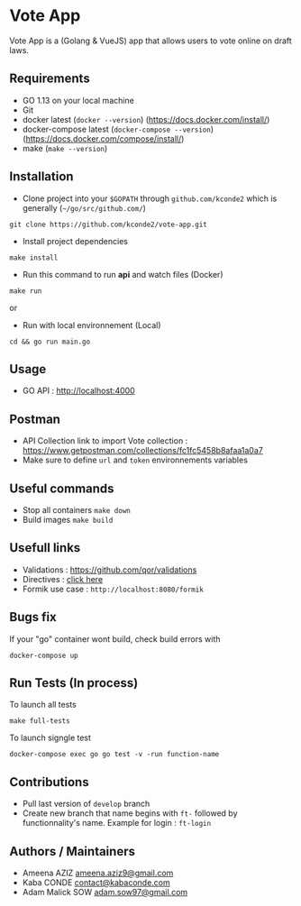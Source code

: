 # Vote App

Vote App is a (Golang & VueJS) app that allows users to vote online on draft laws.

## Requirements

- GO 1.13 on your local machine
- Git
- docker latest (`docker --version`) (https://docs.docker.com/install/)
- docker-compose latest (`docker-compose --version`) (https://docs.docker.com/compose/install/)
- make (`make --version`)

## Installation

- Clone project into your `$GOPATH` through `github.com/kconde2` which is generally (`~/go/src/github.com/`)

```
git clone https://github.com/kconde2/vote-app.git
```

- Install project dependencies

```
make install
```

- Run this command to run **api** and watch files (Docker)

```
make run
```

or

- Run with local environnement (Local)

```
cd && go run main.go
```

## Usage

- GO API : [http://localhost:4000](http://localhost:4000)

## Postman

- API Collection link to import Vote collection : https://www.getpostman.com/collections/fc1fc5458b8afaa1a0a7
- Make sure to define `url` and `token` environnements variables

## Useful commands

- Stop all containers `make down`
- Build images `make build`

## Usefull links

- Validations : https://github.com/qor/validations
- Directives : [click here](./DIRECTIVES.md)
- Formik use case : `http://localhost:8080/formik`

## Bugs fix

If your "go" container wont build, check build errors with

```
docker-compose up
```

## Run Tests (In process)

To launch all tests

```
make full-tests
```

To launch signgle test

```
docker-compose exec go go test -v -run function-name
```

## Contributions

- Pull last version of `develop` branch
- Create new branch that name begins with `ft-` followed by functionnality's name. Example for login : `ft-login`

## Authors / Maintainers

- Ameena AZIZ <ameena.aziz9@gmail.com>
- Kaba CONDE <contact@kabaconde.com>
- Adam Malick SOW <adam.sow97@gmail.com>
